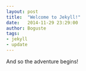 ```yaml
---
layout: post
title:  "Welcome to Jekyll!"
date:   2014-11-29 23:29:00
author: Boguste
tags:
- jekyll
- update
---
```


And so the adventure begins!
